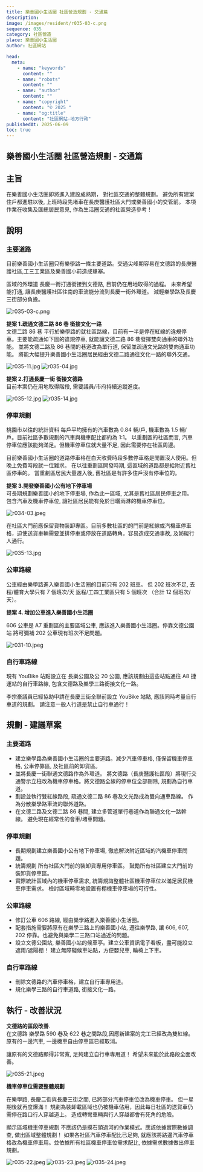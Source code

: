 ```yaml
---
title: 樂善國小生活圈 社區營造規劃 - 交通篇
description:
image: /images/resident/r035-03-c.png
sequence: 035
category: 社區營造
place: 樂善國小生活圈
author: 社區網站

head:
  meta:
    - name: "keywords"
      content: ""
    - name: "robots"
      content: ""
    - name: "author"
      content: ""
    - name: "copyright"
      content: "© 2025 "
    - name: "og:title"
      content: "社區網站-地方行政"
publishedAt: 2025-06-09
toc: true
---
```


## 樂善國小生活圈 社區營造規劃 - 交通篇

## 主旨

在樂善國小生活圈即將進入建設成熟期， 對社區交通的整體規劃。 避免所有建案住戶都進駐以後, 上班時段先堵車在長庚醫護社區大門或樂善國小的交管前。
本項作業在收集及匯總居民意見, 作為生活圈交通的社區營造參考！

## 說明

### 主要道路

目前樂善國小生活圈只有樂學路一條主要道路。交通尖峰期容易在文德路的長庚醫護社區,工三工業區及樂善國小前造成壅塞。

區域的外環道 長慶一街打通銜接到文德路, 目前仍在用地取得的過程。 未來希望能打通, 讓長庚醫護社區往南的車流能分流到長慶一街外環道。 減輕樂學路及長慶三街部分負擔。

![r035-03-c.png](/images/resident/r035-03-c.png)

**提案 1.疏通文德二路 86 巷 銜接文化一路**  
文德二路 86 巷 平行於樂學路的就社區路線，目前有一半是停在紅線的違規停車。主要能疏通如下圖的違規停車, 就能讓文德二路 86 巷發揮雙向通車的聯外功能。
並將文德二路及 86 巷間的巷道改為單行道, 保留並疏通文光路的雙向通車功能。 將能大幅提升樂善國小生活圈居民經由文德二路通往文化一路的聯外交通。

![r035-11.jpg](/images/resident/r035-11.jpg)
![r035-04.jpg](/images/resident/r035-04.jpg)

**提案 2.打通長慶一街 銜接文德路**  
目前本案仍在用地取得階段, 需要議員/市府持續追蹤進度。

![r035-12.jpg](/images/resident/r035-12.jpg)
![r035-14.jpg](/images/resident/r035-14.jpg)

### 停車規劃

桃園市以往的統計資料 每戶平均擁有的汽車數為 0.84 輛/戶, 機車數為 1.5 輛/戶。目前社區多數規劃的汽車與機車配比都約為 1:1。
以重劃區的社區而言, 汽車停車位應該能夠滿足。但機車停車位就大量不足, 因此需要停在社區周邊。

目前樂善國小生活圈的道路停車格在白天收費時段多數停車格是閒置沒人使用。但晚上免費時段就一位難求。 在以往重劃區開發時期, 這區域的道路都是給附近舊社區停車的。 當重劃區居民大量遷入後, 舊社區是有許多住戶沒有停車位的。

**提案 3.開發樂善國小公有地下停車場**  
可長期規劃樂善國小的地下停車場, 作為此一區域, 尤其是舊社區居民停車之用。 包含汽車及機車停車位, 讓社區居民能有免於日曬雨淋的機車停車位。

![r034-03.jpeg](/images/resident/r034-03.jpeg)

在社區大門前應保留貨物裝卸專區。目前多數社區的的門前是紅線或汽機車停車格，迫使送貨車輛需要並排停車或停放在道路轉角。容易造成交通事故, 及妨礙行人通行。

![r035-13.jpg](/images/resident/r035-13.jpg)

### 公車路線

公車經由樂學路進入樂善國小生活圈的目前只有 202 班車。 但 202 班次不足, 去程/體育大學只有 7 個班次/天 返程/工四工業區只有 5 個班次 （合計 12 個班次/天）。

**提案 4. 增加公車進入樂善國小生活圈**

606 公車是 A7 重劃區的主要區域公車, 應該進入樂善國小生活圈。停靠文德公園站 將可彌補 202 公車現有班次不足問題。

![r031-10.jpeg](/images/resident/r031-10.jpeg)

### 自行車路線

現有 YouBike 站點設立在 長樂公園及公 20 公園, 應該規劃由這些站點通往 A8 捷運站的自行車路線, 包含文德路及樂學三路銜接文化一路。

李宗豪議員已經協助申請在長慶三街全聯前設立 YouBike 站點, 應該同時考量自行車道的規劃。 請注意一般人行道是禁止自行車通行！

## 規劃 - 建議草案

### 主要道路

- 建立樂學路為樂善國小生活圈的主要道路。減少汽車停車格, 僅保留機車停車格, 公車停靠區, 及社區前的卸貨區。
- 並將長慶一街聯通文德路作為外環道。 將文德路（長庚醫護社區段）將現行交通警示立柱改為機車停車格。將文德路全線的停車位全部刪除, 規劃為自行車道。
- 劃設並執行雙紅線路段, 疏通文德二路 86 巷及文光路成為雙向通車路線。 作為分散樂學路車流的聯外道路。
- 在文德二路及文德二路 86 巷間, 建立多管道單行巷道作為聯通文化一路幹線。 避免現在經常性的會車/堵車問題。

### 停車規劃

- 長期規劃建立樂善國小公有地下停車場, 徹底解決附近區域的汽機車停車問題。
- 統籌規劃 所有社區大門前的裝卸貨專用停車區。 鼓勵所有社區建立大門前的裝卸貨停車區。
- 實際統計區域內的機車停車需求, 統籌規誨整體社區機車停車位以滿足居民機車停車需求。 檢討區域畸零地設置有棚機車停車場的可行性。

### 公車路線

- 修訂公車 606 路線, 經由樂學路進入樂善國小生活圈。
- 配套措施需要將原有在樂學三路上的樂善國小站, 遷往樂學路, 讓 606, 607, 202 停靠。也避免與樂學二三路口站過近的問題。
- 設立文德公園站, 樂善國小站的候車亭。建立公車資訊電子看板，盡可能設立遮雨/遮陽棚！ 建立無障礙候車站點，方便嬰兒車, 輪椅上下車。

### 自行車路線

- 刪除文德路的汽車停車格，建立自行車專用道。
- 規化樂學三路的自行車道路, 銜接文化一路。

## 執行 - 改善狀況

**文德路的區段改善**.  
在文德路 樂學路 590 巷及 622 巷之間路段,因應新建案的完工已經改為雙紅線。 原有的ㄧ邊汽車, 一邊機車自由停車區已經取消。

讓原有的文德路顯得非常寬, 足夠建立自行車專用道！ 希望未來能於此路段全面改善。

![r035-21.jpeg](/images/resident/r035-21.jpeg)

**機車停車位需要整體規劃**

在樂學路, 長慶二街與長慶三街之間, 已將部分汽車停車位改為機車停車。 但一星期後就再度爆滿！ 規劃為裝卸載區域也仍被機車佔用，因此每日社區的送貨車仍需停在路口行人穿越道上。
造成轉彎車輛與行人穿越都會有死角的危險。

顯示區域機車停車規劃 不應該仍是摸石頭過河的作業模式。應該依據實際數據調查, 做出區域整體規劃！ 如果各社區汽車停車配比已足夠, 就應該將路邊汽車停車格改為機車停車用。並依據所有社區機車停車位需求配比, 依據需求數據做出停車規劃。

![r035-22.jpeg](/images/resident/r035-22.jpeg)
![r035-23.jpeg](/images/resident/r035-23.jpeg)
![r035-24.jpeg](/images/resident/r035-24.jpeg)
